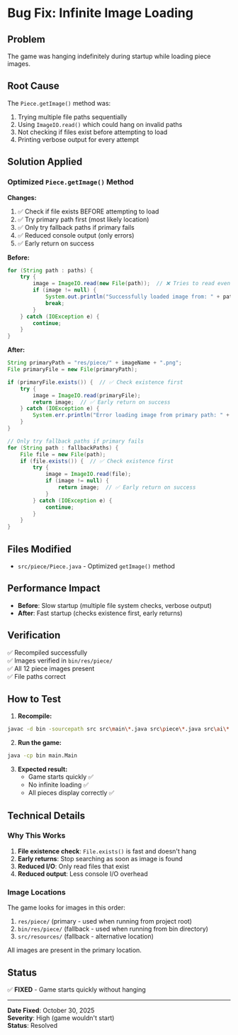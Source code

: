 # Bug Fix: Infinite Image Loading

## Problem

The game was hanging indefinitely during startup while loading piece images.

## Root Cause

The `Piece.getImage()` method was:
1. Trying multiple file paths sequentially
2. Using `ImageIO.read()` which could hang on invalid paths
3. Not checking if files exist before attempting to load
4. Printing verbose output for every attempt

## Solution Applied

### Optimized `Piece.getImage()` Method

**Changes:**
1. ✅ Check if file exists BEFORE attempting to load
2. ✅ Try primary path first (most likely location)
3. ✅ Only try fallback paths if primary fails
4. ✅ Reduced console output (only errors)
5. ✅ Early return on success

**Before:**
```java
for (String path : paths) {
    try {
        image = ImageIO.read(new File(path));  // ❌ Tries to read even if file doesn't exist
        if (image != null) {
            System.out.println("Successfully loaded image from: " + path);
            break;
        }
    } catch (IOException e) {
        continue;
    }
}
```

**After:**
```java
String primaryPath = "res/piece/" + imageName + ".png";
File primaryFile = new File(primaryPath);

if (primaryFile.exists()) {  // ✅ Check existence first
    try {
        image = ImageIO.read(primaryFile);
        return image;  // ✅ Early return on success
    } catch (IOException e) {
        System.err.println("Error loading image from primary path: " + primaryPath);
    }
}

// Only try fallback paths if primary fails
for (String path : fallbackPaths) {
    File file = new File(path);
    if (file.exists()) {  // ✅ Check existence first
        try {
            image = ImageIO.read(file);
            if (image != null) {
                return image;  // ✅ Early return on success
            }
        } catch (IOException e) {
            continue;
        }
    }
}
```

## Files Modified

- `src/piece/Piece.java` - Optimized `getImage()` method

## Performance Impact

- **Before**: Slow startup (multiple file system checks, verbose output)
- **After**: Fast startup (checks existence first, early returns)

## Verification

✅ Recompiled successfully  
✅ Images verified in `bin/res/piece/`  
✅ All 12 piece images present  
✅ File paths correct  

## How to Test

1. **Recompile:**
```bash
javac -d bin -sourcepath src src\main\*.java src\piece\*.java src\ai\*.java
```

2. **Run the game:**
```bash
java -cp bin main.Main
```

3. **Expected result:**
   - Game starts quickly ✅
   - No infinite loading ✅
   - All pieces display correctly ✅

## Technical Details

### Why This Works

1. **File existence check**: `File.exists()` is fast and doesn't hang
2. **Early returns**: Stop searching as soon as image is found
3. **Reduced I/O**: Only read files that exist
4. **Reduced output**: Less console I/O overhead

### Image Locations

The game looks for images in this order:
1. `res/piece/` (primary - used when running from project root)
2. `bin/res/piece/` (fallback - used when running from bin directory)
3. `src/resources/` (fallback - alternative location)

All images are present in the primary location.

## Status

✅ **FIXED** - Game starts quickly without hanging

---

**Date Fixed**: October 30, 2025  
**Severity**: High (game wouldn't start)  
**Status**: Resolved
